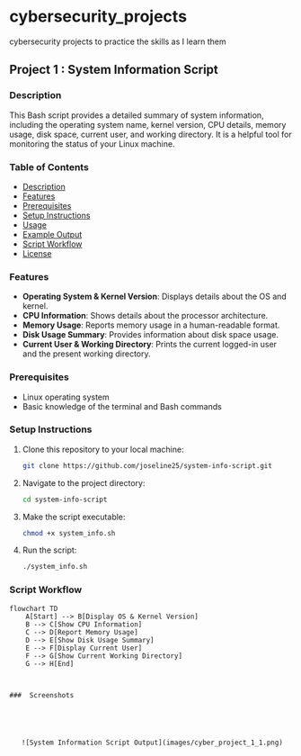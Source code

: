 # cybersecurity_projects
cybersecurity projects to practice the skills as I learn them

## Project 1 : System Information Script

### Description
This Bash script provides a detailed summary of system information, including the operating system name, kernel version, CPU details, memory usage, disk space, current user, and working directory. It is a helpful tool for monitoring the status of your Linux machine.

### Table of Contents
- [Description](#description)
- [Features](#features)
- [Prerequisites](#prerequisites)
- [Setup Instructions](#setup-instructions)
- [Usage](#usage)
- [Example Output](#example-output)
- [Script Workflow](#script-workflow)
- [License](#license)

### Features
- **Operating System & Kernel Version**: Displays details about the OS and kernel.
- **CPU Information**: Shows details about the processor architecture.
- **Memory Usage**: Reports memory usage in a human-readable format.
- **Disk Usage Summary**: Provides information about disk space usage.
- **Current User & Working Directory**: Prints the current logged-in user and the present working directory.

### Prerequisites
- Linux operating system
- Basic knowledge of the terminal and Bash commands

### Setup Instructions
1. Clone this repository to your local machine:
   ```bash
   git clone https://github.com/joseline25/system-info-script.git

2. Navigate to the project directory:
   ```bash
   cd system-info-script
3. Make the script executable:
   ```bash
   chmod +x system_info.sh
4. Run the script:
   ```bash
   ./system_info.sh

### Script Workflow

```mermaid
flowchart TD
    A[Start] --> B[Display OS & Kernel Version]
    B --> C[Show CPU Information]
    C --> D[Report Memory Usage]
    D --> E[Show Disk Usage Summary]
    E --> F[Display Current User]
    F --> G[Show Current Working Directory]
    G --> H[End]



###  Screenshots 





   ![System Information Script Output](images/cyber_project_1_1.png)

